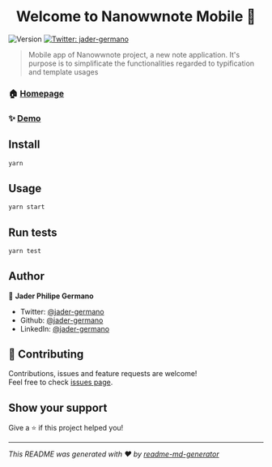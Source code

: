 <h1 align="center">Welcome to Nanowwnote Mobile 👋</h1>
<p>
  <img alt="Version" src="https://img.shields.io/badge/version-0.0.1-blue.svg?cacheSeconds=2592000" />
  <a href="https://twitter.com/jader-germano" target="_blank">
    <img alt="Twitter: jader-germano" src="https://img.shields.io/twitter/follow/jader-germano.svg?style=social" />
  </a>
</p>

> Mobile app of Nanowwnote project, a new note application. It's purpose is to simplificate the functionalities regarded to typification and template usages

### 🏠 [Homepage](https://nanowwnote.netlify.app)

### ✨ [Demo](https://nanowwnote.netlify.app)

## Install

```sh
yarn
```

## Usage

```sh
yarn start
```

## Run tests

```sh
yarn test
```

## Author

👤 **Jader Philipe Germano**

* Twitter: [@jader-germano](https://twitter.com/jader-germano)
* Github: [@jader-germano](https://github.com/jader-germano)
* LinkedIn: [@jader-germano](https://linkedin.com/in/jader-germano)

## 🤝 Contributing

Contributions, issues and feature requests are welcome!<br />Feel free to check [issues page](https://github.com/jader-germano/mobilenanowwnote/issues). 

## Show your support

Give a ⭐️ if this project helped you!

***
_This README was generated with ❤️ by [readme-md-generator](https://github.com/kefranabg/readme-md-generator)_
